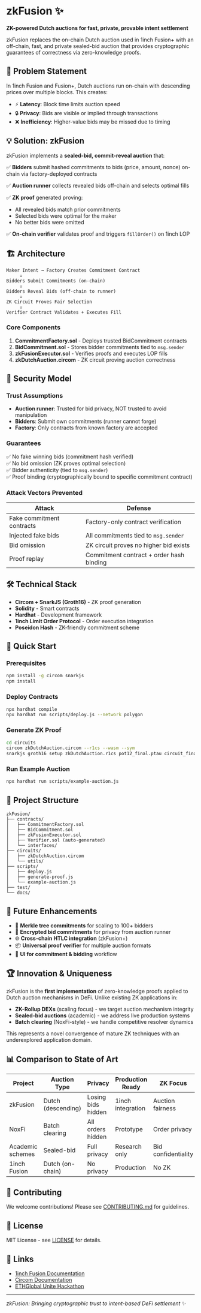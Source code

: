 # zkFusion ✨

**ZK-powered Dutch auctions for fast, private, provable intent settlement**

zkFusion replaces the on-chain Dutch auction used in 1inch Fusion+ with an off-chain, fast, and private sealed-bid auction that provides cryptographic guarantees of correctness via zero-knowledge proofs.

## 🎯 Problem Statement

In 1inch Fusion and Fusion+, Dutch auctions run on-chain with descending prices over multiple blocks. This creates:

- ⚡️ **Latency**: Block time limits auction speed
- 🔒 **Privacy**: Bids are visible or implied through transactions  
- ❌ **Inefficiency**: Higher-value bids may be missed due to timing

## 💡 Solution: zkFusion

zkFusion implements a **sealed-bid, commit-reveal auction** that:

✅ **Bidders** submit hashed commitments to bids (price, amount, nonce) on-chain via factory-deployed contracts

✅ **Auction runner** collects revealed bids off-chain and selects optimal fills

✅ **ZK proof** generated proving:
- All revealed bids match prior commitments
- Selected bids were optimal for the maker
- No better bids were omitted

✅ **On-chain verifier** validates proof and triggers `fillOrder()` on 1inch LOP

## 🏗️ Architecture

```
Maker Intent → Factory Creates Commitment Contract
     ↓
Bidders Submit Commitments (on-chain)
     ↓  
Bidders Reveal Bids (off-chain to runner)
     ↓
ZK Circuit Proves Fair Selection
     ↓
Verifier Contract Validates + Executes Fill
```

### Core Components

1. **CommitmentFactory.sol** - Deploys trusted BidCommitment contracts
2. **BidCommitment.sol** - Stores bidder commitments tied to `msg.sender`
3. **zkFusionExecutor.sol** - Verifies proofs and executes LOP fills
4. **zkDutchAuction.circom** - ZK circuit proving auction correctness

## 🔐 Security Model

### Trust Assumptions
- **Auction runner**: Trusted for bid privacy, NOT trusted to avoid manipulation
- **Bidders**: Submit own commitments (runner cannot forge)
- **Factory**: Only contracts from known factory are accepted

### Guarantees
✅ No fake winning bids (commitment hash verified)  
✅ No bid omission (ZK proves optimal selection)  
✅ Bidder authenticity (tied to `msg.sender`)  
✅ Proof binding (cryptographically bound to specific commitment contract)

### Attack Vectors Prevented
| Attack | Defense |
|--------|---------|
| Fake commitment contracts | Factory-only contract verification |
| Injected fake bids | All commitments tied to `msg.sender` |
| Bid omission | ZK circuit proves no higher bid exists |
| Proof replay | Commitment contract + order hash binding |

## 🛠️ Technical Stack

- **Circom + SnarkJS (Groth16)** - ZK proof generation
- **Solidity** - Smart contracts  
- **Hardhat** - Development framework
- **1inch Limit Order Protocol** - Order execution integration
- **Poseidon Hash** - ZK-friendly commitment scheme

## 🚀 Quick Start

### Prerequisites
```bash
npm install -g circom snarkjs
npm install
```

### Deploy Contracts
```bash
npx hardhat compile
npx hardhat run scripts/deploy.js --network polygon
```

### Generate ZK Proof
```bash
cd circuits
circom zkDutchAuction.circom --r1cs --wasm --sym
snarkjs groth16 setup zkDutchAuction.r1cs pot12_final.ptau circuit_final.zkey
```

### Run Example Auction
```bash
npx hardhat run scripts/example-auction.js
```

## 📁 Project Structure

```
zkFusion/
├── contracts/
│   ├── CommitmentFactory.sol
│   ├── BidCommitment.sol  
│   ├── zkFusionExecutor.sol
│   ├── Verifier.sol (auto-generated)
│   └── interfaces/
├── circuits/
│   ├── zkDutchAuction.circom
│   └── utils/
├── scripts/
│   ├── deploy.js
│   ├── generate-proof.js
│   └── example-auction.js
├── test/
└── docs/
```

## 🔮 Future Enhancements

- 🌲 **Merkle tree commitments** for scaling to 100+ bidders
- 🔐 **Encrypted bid commitments** for privacy from auction runner  
- 🌐 **Cross-chain HTLC integration** (zkFusion+)
- 📦 **Universal proof verifier** for multiple auction formats
- 🎯 **UI for commitment & bidding** workflow

## 🏆 Innovation & Uniqueness

zkFusion is the **first implementation** of zero-knowledge proofs applied to Dutch auction mechanisms in DeFi. Unlike existing ZK applications in:

- **ZK-Rollup DEXs** (scaling focus) - we target auction mechanism integrity
- **Sealed-bid auctions** (academic) - we address live production systems  
- **Batch clearing** (NoxFi-style) - we handle competitive resolver dynamics

This represents a novel convergence of mature ZK techniques with an underexplored application domain.

## 📊 Comparison to State of Art

| Project | Auction Type | Privacy | Production Ready | ZK Focus |
|---------|--------------|---------|------------------|----------|
| zkFusion | Dutch (descending) | Losing bids hidden | 1inch integration | Auction fairness |
| NoxFi | Batch clearing | All orders hidden | Prototype | Order privacy |
| Academic schemes | Sealed-bid | Full privacy | Research only | Bid confidentiality |
| 1inch Fusion | Dutch (on-chain) | No privacy | Production | No ZK |

## 🤝 Contributing

We welcome contributions! Please see [CONTRIBUTING.md](CONTRIBUTING.md) for guidelines.

## 📄 License

MIT License - see [LICENSE](LICENSE) for details.

## 🔗 Links

- [1inch Fusion Documentation](https://help.1inch.io/en/articles/5435301-fusion-mode)
- [Circom Documentation](https://docs.circom.io/)
- [ETHGlobal Unite Hackathon](https://ethglobal.com/events/unite)

---

*zkFusion: Bringing cryptographic trust to intent-based DeFi settlement* ✨
